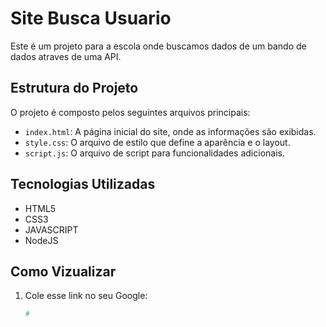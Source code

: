 # Site Busca Usuario

Este é um projeto para a escola onde buscamos dados de um bando de dados atraves de uma API.

## Estrutura do Projeto

O projeto é composto pelos seguintes arquivos principais:

- `index.html`: A página inicial do site, onde as informações são exibidas.
- `style.css`: O arquivo de estilo que define a aparência e o layout.
- `script.js`:  O arquivo de script para funcionalidades adicionais.

## Tecnologias Utilizadas

- HTML5
- CSS3
- JAVASCRIPT
- NodeJS

## Como Vizualizar

1. Cole esse link no seu Google:
   ```bash
   #
